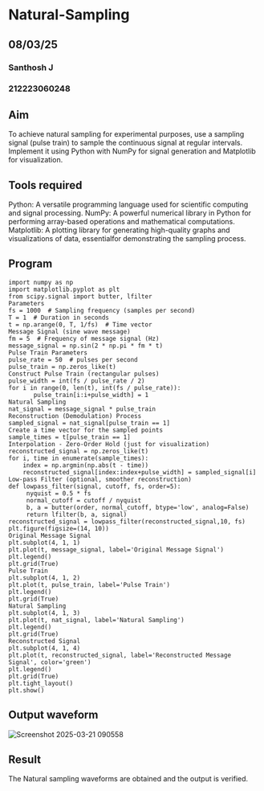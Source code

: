 # Natural-Sampling
 ## 08/03/25
 ### Santhosh J
 ### 212223060248
 ## Aim
 To achieve natural sampling for experimental purposes, use a sampling signal (pulse train) to sample the continuous signal at regular intervals. Implement it using Python with NumPy for signal generation and Matplotlib for visualization.
 ## Tools required
 Python: A versatile programming language used for scientific computing and signal processing. NumPy: A powerful numerical library in Python for performing array-based operations and mathematical computations. Matplotlib: A plotting library for generating high-quality graphs and visualizations of data, essentialfor demonstrating the sampling process.
 ## Program
 
 ```
 import numpy as np
 import matplotlib.pyplot as plt
 from scipy.signal import butter, lfilter
 Parameters
 fs = 1000  # Sampling frequency (samples per second)
 T = 1  # Duration in seconds
 t = np.arange(0, T, 1/fs)  # Time vector
 Message Signal (sine wave message)
 fm = 5  # Frequency of message signal (Hz)
 message_signal = np.sin(2 * np.pi * fm * t)
 Pulse Train Parameters
 pulse_rate = 50  # pulses per second
 pulse_train = np.zeros_like(t)
 Construct Pulse Train (rectangular pulses)
 pulse_width = int(fs / pulse_rate / 2)
 for i in range(0, len(t), int(fs / pulse_rate)):
        pulse_train[i:i+pulse_width] = 1
 Natural Sampling
 nat_signal = message_signal * pulse_train
 Reconstruction (Demodulation) Process
 sampled_signal = nat_signal[pulse_train == 1]
 Create a time vector for the sampled points
 sample_times = t[pulse_train == 1]
 Interpolation - Zero-Order Hold (just for visualization)
 reconstructed_signal = np.zeros_like(t)
 for i, time in enumerate(sample_times):
     index = np.argmin(np.abs(t - time))
     reconstructed_signal[index:index+pulse_width] = sampled_signal[i]
 Low-pass Filter (optional, smoother reconstruction)
 def lowpass_filter(signal, cutoff, fs, order=5):
      nyquist = 0.5 * fs
      normal_cutoff = cutoff / nyquist
      b, a = butter(order, normal_cutoff, btype='low', analog=False)
      return lfilter(b, a, signal)
 reconstructed_signal = lowpass_filter(reconstructed_signal,10, fs)
 plt.figure(figsize=(14, 10))
 Original Message Signal
 plt.subplot(4, 1, 1)
 plt.plot(t, message_signal, label='Original Message Signal')
 plt.legend()
 plt.grid(True)
 Pulse Train
 plt.subplot(4, 1, 2)
 plt.plot(t, pulse_train, label='Pulse Train')
 plt.legend()
 plt.grid(True)
 Natural Sampling
 plt.subplot(4, 1, 3)
 plt.plot(t, nat_signal, label='Natural Sampling')
 plt.legend()
 plt.grid(True)
 Reconstructed Signal
 plt.subplot(4, 1, 4)
 plt.plot(t, reconstructed_signal, label='Reconstructed Message Signal', color='green')
 plt.legend()
 plt.grid(True)
 plt.tight_layout()
 plt.show()
 ```
 ## Output waveform
 ![Screenshot 2025-03-21 090558](https://github.com/user-attachments/assets/9ab8910f-1a47-416e-8234-ed4c49b38363)

 ## Result
 The Natural sampling waveforms are obtained and the output is verified.
